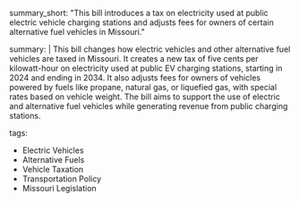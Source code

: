summary_short: "This bill introduces a tax on electricity used at public electric vehicle charging stations and adjusts fees for owners of certain alternative fuel vehicles in Missouri."

summary: |
  This bill changes how electric vehicles and other alternative fuel vehicles are taxed in Missouri. It creates a new tax of five cents per kilowatt-hour on electricity used at public EV charging stations, starting in 2024 and ending in 2034. It also adjusts fees for owners of vehicles powered by fuels like propane, natural gas, or liquefied gas, with special rates based on vehicle weight. The bill aims to support the use of electric and alternative fuel vehicles while generating revenue from public charging stations.

tags:
  - Electric Vehicles
  - Alternative Fuels
  - Vehicle Taxation
  - Transportation Policy
  - Missouri Legislation
